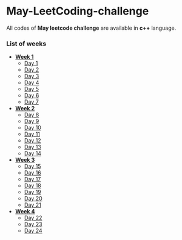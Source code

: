 # May-LeetCoding-challenge

All codes of **May leetcode challenge** are available in **c++** language.

### List of weeks
* **[Week 1](https://github.com/nishantprajapati123/May-LeetCoding-challenge/tree/master/Week%201)**
  * [Day 1](https://github.com/nishantprajapati123/May-LeetCoding-challenge/blob/master/Week%201/FirstBadVersion.cpp)
  * [Day 2](https://github.com/nishantprajapati123/May-LeetCoding-challenge/blob/master/Week%201/JewelsandStones.cpp)
  * [Day 3](https://github.com/nishantprajapati123/May-LeetCoding-challenge/blob/master/Week%201/RansomNote.cpp)
  * [Day 4](https://github.com/nishantprajapati123/May-LeetCoding-challenge/blob/master/Week%201/NumberComplement.cpp)
  * [Day 5](https://github.com/nishantprajapati123/May-LeetCoding-challenge/blob/master/Week%201/FirstUniqueCharacterInAString.cpp)
  * [Day 6](https://github.com/nishantprajapati123/May-LeetCoding-challenge/blob/master/Week%201/MajorityElement.cpp)
  * [Day 7](https://github.com/nishantprajapati123/May-LeetCoding-challenge/blob/master/Week%201/CousinsInBinaryTree.cpp)
* **[Week 2](https://github.com/nishantprajapati123/May-LeetCoding-challenge/tree/master/Week%202)**
  * [Day 8](https://github.com/nishantprajapati123/May-LeetCoding-challenge/blob/master/Week%202/CheckIfItIsAStraightLine.cpp)
  * [Day 9](https://github.com/nishantprajapati123/May-LeetCoding-challenge/blob/master/Week%202/ValidPerfectSquare.cpp)
  * [Day 10](https://github.com/nishantprajapati123/May-LeetCoding-challenge/blob/master/Week%202/FindTheTownJudge.cpp)
  * [Day 11](https://github.com/nishantprajapati123/May-LeetCoding-challenge/blob/master/Week%202/FloodFill.cpp)
  * [Day 12](https://github.com/nishantprajapati123/May-LeetCoding-challenge/blob/master/Week%202/SingleElementInASortedArray.cpp)
  * [Day 13](https://github.com/nishantprajapati123/May-LeetCoding-challenge/blob/master/Week%202/RemoveKDigits.cpp)
  * [Day 14](https://github.com/nishantprajapati123/May-LeetCoding-challenge/blob/master/Week%202/ImplementTrie(PrefixTree).cpp)
* **[Week 3](https://github.com/nishantprajapati123/May-LeetCoding-challenge/tree/master/Week%203)**
  * [Day 15](https://github.com/nishantprajapati123/May-LeetCoding-challenge/blob/master/Week%203/MaximumSumCircularSubarray.cpp)
  * [Day 16](https://github.com/nishantprajapati123/May-LeetCoding-challenge/blob/master/Week%203/OddEvenLinkedList.cpp)
  * [Day 17](https://github.com/nishantprajapati123/May-LeetCoding-challenge/blob/master/Week%203/FindAllAnagramsInAString.cpp)
  * [Day 18](https://github.com/nishantprajapati123/May-LeetCoding-challenge/blob/master/Week%203/PermutationInString.cpp)
  * [Day 19](https://github.com/nishantprajapati123/May-LeetCoding-challenge/blob/master/Week%203/OnlineStockSpan.cpp)
  * [Day 20](https://github.com/nishantprajapati123/May-LeetCoding-challenge/blob/master/Week%203/KthSmallestElementInABST.cpp)
  * [Day 21](https://github.com/nishantprajapati123/May-LeetCoding-challenge/blob/master/Week%203/CountSquareSubmatricesWithAllOnes.cpp)
* **[Week 4](https://github.com/nishantprajapati123/May-LeetCoding-challenge/tree/master/Week%204)**
  * [Day 22](https://github.com/nishantprajapati123/May-LeetCoding-challenge/blob/master/Week%204/SortCharactersByFrequency.cpp)
  * [Day 23](https://github.com/nishantprajapati123/May-LeetCoding-challenge/blob/master/Week%204/IntervalListIntersections.cpp)
  * [Day 24](https://github.com/nishantprajapati123/May-LeetCoding-challenge/blob/master/Week%204/ConstructBinarySearchTreeFromPreorderTraversal.cpp)
